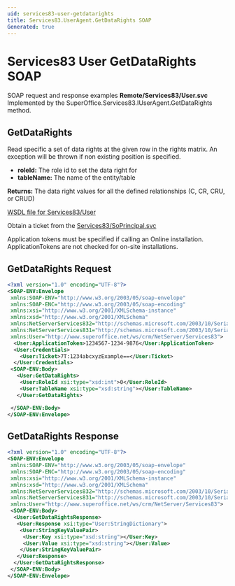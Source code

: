 ```yaml
---
uid: services83-user-getdatarights
title: Services83.UserAgent.GetDataRights SOAP
Generated: true
---
```


# Services83 User GetDataRights SOAP

SOAP request and response examples **Remote/Services83/User.svc**
Implemented by the <see cref="M:SuperOffice.Services83.IUserAgent.GetDataRights">SuperOffice.Services83.IUserAgent.GetDataRights</see> method.

## GetDataRights

Read specific a set of data rights at the given row in the rights matrix. An exception will be thrown if non existing position is specified.

* **roleId:** The role id to set the data right for
* **tableName:** The name of the entity/table

**Returns:** The data right values for all the defined relationships (C, CR, CRU, or CRUD)


[WSDL file for Services83/User](../Services83-User.md)

Obtain a ticket from the [Services83/SoPrincipal.svc](../SoPrincipal/SoPrincipal.md)

Application tokens must be specified if calling an Online installation. ApplicationTokens are not checked for on-site installations.

## GetDataRights Request

```xml
<?xml version="1.0" encoding="UTF-8"?>
<SOAP-ENV:Envelope
 xmlns:SOAP-ENV="http://www.w3.org/2003/05/soap-envelope"
 xmlns:SOAP-ENC="http://www.w3.org/2003/05/soap-encoding"
 xmlns:xsi="http://www.w3.org/2001/XMLSchema-instance"
 xmlns:xsd="http://www.w3.org/2001/XMLSchema"
 xmlns:NetServerServices832="http://schemas.microsoft.com/2003/10/Serialization/Arrays"
 xmlns:NetServerServices831="http://schemas.microsoft.com/2003/10/Serialization/"
 xmlns:User="http://www.superoffice.net/ws/crm/NetServer/Services83">
  <User:ApplicationToken>1234567-1234-9876</User:ApplicationToken>
  <User:Credentials>
    <User:Ticket>7T:1234abcxyzExample==</User:Ticket>
  </User:Credentials>
 <SOAP-ENV:Body>
   <User:GetDataRights>
    <User:RoleId xsi:type="xsd:int">0</User:RoleId>
    <User:TableName xsi:type="xsd:string"></User:TableName>
   </User:GetDataRights>

 </SOAP-ENV:Body>
</SOAP-ENV:Envelope>

```


## GetDataRights Response

```xml
<?xml version="1.0" encoding="UTF-8"?>
<SOAP-ENV:Envelope
 xmlns:SOAP-ENV="http://www.w3.org/2003/05/soap-envelope"
 xmlns:SOAP-ENC="http://www.w3.org/2003/05/soap-encoding"
 xmlns:xsi="http://www.w3.org/2001/XMLSchema-instance"
 xmlns:xsd="http://www.w3.org/2001/XMLSchema"
 xmlns:NetServerServices832="http://schemas.microsoft.com/2003/10/Serialization/Arrays"
 xmlns:NetServerServices831="http://schemas.microsoft.com/2003/10/Serialization/"
 xmlns:User="http://www.superoffice.net/ws/crm/NetServer/Services83">
 <SOAP-ENV:Body>
  <User:GetDataRightsResponse>
   <User:Response xsi:type="User:StringDictionary">
    <User:StringKeyValuePair>
     <User:Key xsi:type="xsd:string"></User:Key>
     <User:Value xsi:type="xsd:string"></User:Value>
    </User:StringKeyValuePair>
   </User:Response>
  </User:GetDataRightsResponse>
 </SOAP-ENV:Body>
</SOAP-ENV:Envelope>

```

